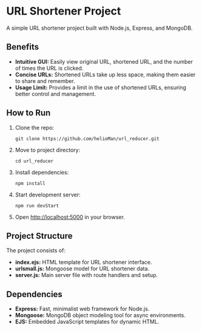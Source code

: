 <!DOCTYPE html>
<html lang="en">
<head>
    <meta charset="UTF-8">
    <meta name="viewport" content="width=device-width, initial-scale=1.0">
    <link href="https://cdn.jsdelivr.net/npm/tailwindcss@2.2.19/dist/tailwind.min.css" rel="stylesheet">
</head>
<body class="bg-gray-100 py-8 px-4 sm:px-6 lg:px-8">
    <div class="max-w-3xl mx-auto">
        <h1 class="text-3xl font-bold mb-4 text-gray-800">URL Shortener Project</h1>
        <p class="mb-6 text-gray-600">A simple URL shortener project built with Node.js, Express, and MongoDB.</p>
        <h2 class="text-2xl font-bold mb-2 text-gray-800">Benefits</h2>
        <ul class="list-disc list-inside mb-6">
            <li><strong>Intuitive GUI:</strong> Easily view original URL, shortened URL, and the number of times the URL is clicked.</li>
            <li><strong>Concise URLs:</strong> Shortened URLs take up less space, making them easier to share and remember.</li>
            <li><strong>Usage Limit:</strong> Provides a limit in the use of shortened URLs, ensuring better control and management.</li>
        </ul>
        <h2 class="text-2xl font-bold mb-2 text-gray-800">How to Run</h2>
        <ol class="list-decimal list-inside mb-6">
            <li class="mb-2">Clone the repo:</li>
            <pre><code class="mb-2">git clone https://github.com/helioMan/url_reducer.git</code></pre>
            <li class="mb-2">Move to project directory:</li>
            <pre><code class="mb-2">cd url_reducer</code></pre>
            <li class="mb-2">Install dependencies:</li>
            <pre><code class="mb-2">npm install</code></pre>
            <li class="mb-2">Start development server:</li>
            <pre><code class="mb-2">npm run devStart</code></pre>
            <li>Open <a href="http://localhost:5000" class="text-blue-600">http://localhost:5000</a> in your browser.</li>
        </ol>
        <h2 class="text-2xl font-bold mb-2 text-gray-800">Project Structure</h2>
        <p class="mb-6 text-gray-600">The project consists of:</p>
        <ul class="list-disc list-inside mb-6">
            <li><strong>index.ejs:</strong> HTML template for URL shortener interface.</li>
            <li><strong>urlsmall.js:</strong> Mongoose model for URL shortener data.</li>
            <li><strong>server.js:</strong> Main server file with route handlers and setup.</li>
        </ul>
        <h2 class="text-2xl font-bold mb-2 text-gray-800">Dependencies</h2>
        <ul class="list-disc list-inside mb-6">
            <li><strong>Express:</strong> Fast, minimalist web framework for Node.js.</li>
            <li><strong>Mongoose:</strong> MongoDB object modeling tool for async environments.</li>
            <li><strong>EJS:</strong> Embedded JavaScript templates for dynamic HTML.</li>
        </ul>
    </div>
</body>
</html>
